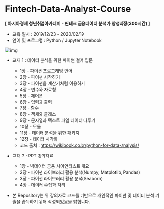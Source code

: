 # Fintech-Data-Analyst-Course

__[ 아시아경제 청년취업아카데미 - 핀테크 금융데이터 분석가 양성과정(300시간) ]__

- 교육 일시 : 2019/12/23 - 2020/02/19
- 언어 및 프로그램 : Python / Jupyter Notebook

![img](https://wikibook.co.kr/images/cover/s/9791158391126.jpg)

- 교재 1  : 데이터 분석을 위한 파이썬 철저 입문
  - 1장 - 파이썬 프로그래밍 언어
  - 2장 - 파이썬 시작하기
  - 3장 - 파이썬을 계산기처럼 이용하기
  - 4장 - 변수와 자료형
  - 5장 - 제어문
  - 6장 - 입력과 출력
  - 7장 - 함수
  - 8장 - 객체와 클래스
  - 9장 - 문자열과 텍스트 파일 데이터 다루기
  - 10장 - 모듈
  - 11장 - 데이터 분석을 위한 패키지
  - 12장 - 데이터 시각화
  - 코드 출처 : https://wikibook.co.kr/python-for-data-analysis/
  
  

- 교재 2 : PPT 강의자료

  - 1장 - 빅데이터 금융 사이언티스트 개요
  - 2장 - 파이썬 라이브러리 활용 분석(Numpy, Matplotlib, Pandas)
  - 3장 - 파이썬 라이브러리 활용 분석(Seaborn)
  - 4장 - 데이터 수집과 처리

- 본 Repository는 위 강의자료 코드를 기반으로 개인적인 파이썬 및 데이터 분석 기술을 습득하기 위해 작성되었음을 밝힙니다.

  